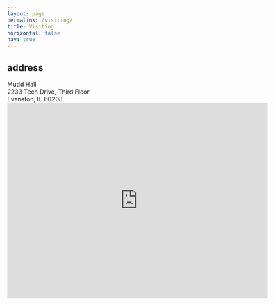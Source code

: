 ```yaml
---
layout: page
permalink: /visiting/
title: Visiting
horizontal: false
nav: true
---
```


<h2>address</h2>
Mudd Hall <br>
2233 Tech Drive, Third Floor <br>
Evanston, IL 60208
<iframe width="600" height="450" style="border:0" loading="lazy" allowfullscreen src="https://www.google.com/maps/embed/v1/search?q=2233%20Tech%20Drive%2C%20Evanston%2C%20IL%2C%20USA&key=AIzaSyAPmWWlXbEAkCGlaNN3Ov_cnPVwLgwIAzs"></iframe>

